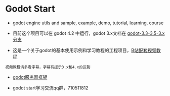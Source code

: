 # Godot Start

- godot engine utils and sample, example, demo, tutorial, learning, course

- 目前这个项目可以在 godot 4.2 中运行，godot
  3.x文档在 [godot-3.3-3.5-3.x 分支](https://github.com/zfoo-project/godot-start/tree/godot-3.3-3.5-3.x)

- 这是一个关于godot的基本使用示例和学习教程的工程项目，[B站配套视频教程](https://www.bilibili.com/video/BV14Y411h7Po)

```
视频教程请多看字幕，字幕有提示3.x和4.x的区别
```

- [godot服务器框架](https://github.com/zfoo-project/zfoo)

- godot start学习交流qq群，710511812
